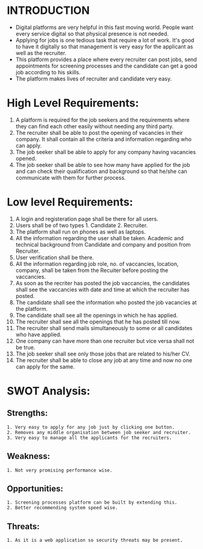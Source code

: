 # INTRODUCTION
* Digital platforms are very helpful in this fast moving world. People want every service digital so that physical presence is not needed.
* Applying for jobs is one tedious task that require a lot of work. It's good to have it digitally so that management is very easy for the applicant as well as the recruiter.
* This platform provides a place where every recruiter can post jobs, send appointments for screening processes and the candidate can get a good job according to his skills.
* The platform makes lives of recruiter and candidate very easy.


# High Level Requirements:
1. A platform is required for the job seekers and the requirements where they can find each other easily without needing any third party.
2. The recruiter shall be able to post the opening of vacancies in their company. It shall contain all the criteria and information regarding who can apply.
3. The job seeker shall be able to apply for any company having vacancies opened.
4. The job seeker shall be able to see how many have applied for the job and can check their qualification and background so that he/she can communicate with them for further process.

# Low level Requirements:
1. A login and registeration page shall be there for all users.
2. Users shall be of two types 1. Candidate 2. Recruiter.
3. The platform shall run on phones as well as laptops.
4. All the information regarding the user shall be taken. Academic and technical background from Candidate and company and position from Recruiter.
5. User verification shall be there.
6. All the information regarding job role, no. of vaccancies, location, company, shall be taken from the Recuiter before posting the vaccancies.
7. As soon as the recriter has posted the job vaccancies, the candidates shall see the vaccancies with date and time at which the recruiter has posted. 
8. The candidate shall see the information who posted the job vacancies at the platform.
9. The candidate shall see all the openings in which he has applied.
10. The recruiter shall see all the openings that he has posted till now.
11. The recruiter shall send mails simultaneously to some or all candidates who have applied.
12. One company can have more than one recruiter but vice versa shall not be true.
13. The job seeker shall see only those jobs that are related to his/her CV.
14. The recruiter shall be able to close any job at any time and now no one can apply for the same. 

# SWOT Analysis:
## Strengths: 
	1. Very easy to apply for any job just by clicking one button.
	2. Removes any middle organisation between job seeker and recruiter.
	3. Very easy to manage all the applicants for the recruiters.
## Weakness:
	1. Not very promising performance wise.
## Opportunities:
	1. Screening processes platform can be built by extending this.
	2. Better recommending system speed wise.
## Threats:
	1. As it is a web application so security threats may be present.

